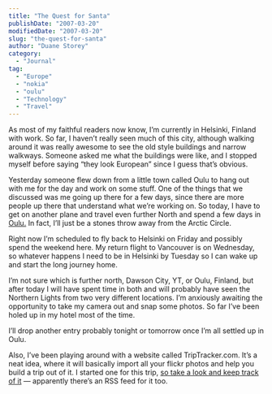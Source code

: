 ```yaml
---
title: "The Quest for Santa"
publishDate: "2007-03-20"
modifiedDate: "2007-03-20"
slug: "the-quest-for-santa"
author: "Duane Storey"
category:
  - "Journal"
tag:
  - "Europe"
  - "nokia"
  - "oulu"
  - "Technology"
  - "Travel"
---
```


As most of my faithful readers now know, I’m currently in Helsinki, Finland with work. So far, I haven’t really seen much of this city, although walking around it was really awesome to see the old style buildings and narrow walkways. Someone asked me what the buildings were like, and I stopped myself before saying “they look European” since I guess that’s obvious.

Yesterday someone flew down from a little town called Oulu to hang out with me for the day and work on some stuff. One of the things that we discussed was me going up there for a few days, since there are more people up there that understand what we’re working on. So today, I have to get on another plane and travel even further North and spend a few days in [Oulu.](http://www.ouka.fi/english/) In fact, I’ll just be a stones throw away from the Arctic Circle.

Right now I’m scheduled to fly back to Helsinki on Friday and possibly spend the weekend here. My return flight to Vancouver is on Wednesday, so whatever happens I need to be in Helsinki by Tuesday so I can wake up and start the long journey home.

I’m not sure which is further north, Dawson City, YT, or Oulu, Finland, but after today I will have spent time in both and will probably have seen the Northern Lights from two very different locations. I’m anxiously awaiting the opportunity to take my camera out and snap some photos. So far I’ve been holed up in my hotel most of the time.

I’ll drop another entry probably tonight or tomorrow once I’m all settled up in Oulu.

Also, I’ve been playing around with a website called TripTracker.com. It’s a neat idea, where it will basically import all your flickr photos and help you build a trip out of it. I started one for this trip, [so take a look and keep track of it](http://triptracker.net/trip/1849/) — apparently there’s an RSS feed for it too.